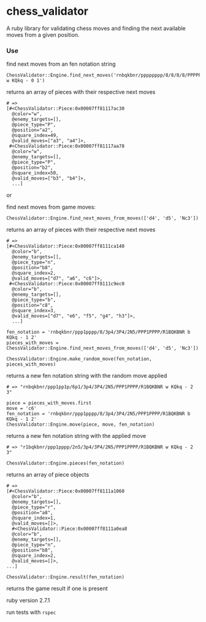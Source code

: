 # chess_validator

A ruby library for validating chess moves and finding the next available moves from a given position.

### Use
find next moves from an fen notation string
```
ChessValidator::Engine.find_next_moves('rnbqkbnr/pppppppp/8/8/8/8/PPPPPPPP/RNBQKBNR w KQkq - 0 1')
```
returns an array of pieces with their respective next moves
```
# =>
[#<ChessValidator::Piece:0x00007ff81117ac30
  @color="w",
  @enemy_targets=[],
  @piece_type="P",
  @position="a2",
  @square_index=49,
  @valid_moves=["a3", "a4"]>,
 #<ChessValidator::Piece:0x00007ff81117aa78
  @color="w",
  @enemy_targets=[],
  @piece_type="P",
  @position="b2",
  @square_index=50,
  @valid_moves=["b3", "b4"]>,
  ...]
```
or

find next moves from game moves:
```
ChessValidator::Engine.find_next_moves_from_moves(['d4', 'd5', 'Nc3'])
```
returns an array of pieces with their respective next moves
```
# =>
[#<ChessValidator::Piece:0x00007ff8111ca140
  @color="b",
  @enemy_targets=[],
  @piece_type="n",
  @position="b8",
  @square_index=2,
  @valid_moves=["d7", "a6", "c6"]>,
 #<ChessValidator::Piece:0x00007ff8111c9ec0
  @color="b",
  @enemy_targets=[],
  @piece_type="b",
  @position="c8",
  @square_index=3,
  @valid_moves=["d7", "e6", "f5", "g4", "h3"]>,
  ...]
```

```
fen_notation = 'rnbqkbnr/ppp1pppp/8/3p4/3P4/2N5/PPP1PPPP/R1BQKBNR b KQkq - 1 2'
pieces_with_moves = ChessValidator::Engine.find_next_moves_from_moves(['d4', 'd5', 'Nc3'])

ChessValidator::Engine.make_random_move(fen_notation, pieces_with_moves)
```
returns a new fen notation string with the random move applied
```
# => "rnbqkbnr/ppp1pp1p/6p1/3p4/3P4/2N5/PPP1PPPP/R1BQKBNR w KQkq - 2 3"
```
```
piece = pieces_with_moves.first
move = 'c6'
fen_notation = 'rnbqkbnr/ppp1pppp/8/3p4/3P4/2N5/PPP1PPPP/R1BQKBNR b KQkq - 1 2'
ChessValidator::Engine.move(piece, move, fen_notation)
```
returns a new fen notation string with the applied move
```
# => "r1bqkbnr/ppp1pppp/2n5/3p4/3P4/2N5/PPP1PPPP/R1BQKBNR w KQkq - 2 3"
```
```
ChessValidator::Engine.pieces(fen_notation)
```
returns an array of piece objects
```
# =>
[#<ChessValidator::Piece:0x00007ff8111a1060
  @color="b",
  @enemy_targets=[],
  @piece_type="r",
  @position="a8",
  @square_index=1,
  @valid_moves=[]>,
  #<ChessValidator::Piece:0x00007ff8111a0ea8
  @color="b",
  @enemy_targets=[],
  @piece_type="n",
  @position="b8",
  @square_index=2,
  @valid_moves=[]>,
...]
```
```
ChessValidator::Engine.result(fen_notation)
```
returns the game result if one is present


ruby version 2.7.1

run tests with ```rspec```
